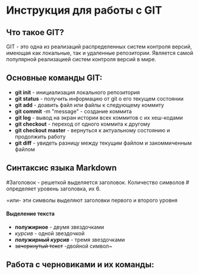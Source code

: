 # Инструкция для работы с GIT

## Что такое GIT?

GIT - это одна из реализаций распределенных систем контроля версий, имеющая как локальные, так и удаленные репозитории. Является самой популярной реализацией систем контроля версий в мире.

## Основные команды GIT:
* **git init** - инициализация локального репозитория
* **git status** - получить информацию от git о его текущем состоянии
* **git add** - доавить файл или файлы к следующему коммиту
* **git commit** -m "message" - создание коммита
* **git log** - вывод на экран истории всех коммитов с их хеш-кодами
* **git checkout** - переход от одного коммита к другому
* **git checkout master** - вернуться к актуальному состоянию и продолжить работу
* **git diff** - увидеть разницу между текущим файлом и закоммиченным файлом

## Синтаксис языка Markdown
 #Заголовок - решеткой выделяется заголовок. Количество символов # определяет уровень заголовка, их 6.
 
 =или- эти символы выделяют заголовки первого и второго уровня

#### Выделение текста
* **полужирное** - двумя звездочками
* *курсив* - одной звездочкой
* ***полужирный курсив*** - тремя звездочками
* ~~зачеркнутый текст~~ -двойной символ~

## Работа с черновиками и их команды:
